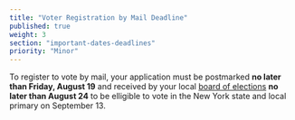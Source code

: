 ```yaml
---
title: "Voter Registration by Mail Deadline"
published: true
weight: 3
section: "important-dates-deadlines"
priority: "Minor"
---
```

To register to vote by mail, your application must be postmarked **no later than Friday, August 19** and received by your local [board of elections](http://www.elections.ny.gov/CountyBoards.html) **no later than August 24** to be elligible to vote in the New York state and local primary on September 13.  
